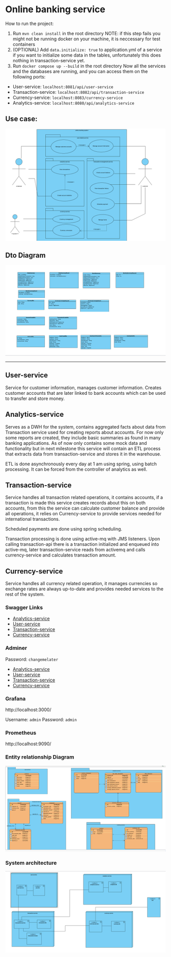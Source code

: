# Online banking service

How to run the project: 
1. Run `mvn clean install` in the root directory
NOTE: if this step fails you might not be running docker on your machine, it is neccessary for test containers
2. (OPTIONAL) Add `data.initialize: true` to application.yml of a service if you want to initialize some data in the tables, unfortunately this does nothing in transaction-service yet.
3. Run `docker compose up --build` in the root directory
Now all the services and the databases are running, and you can access them on the following ports:
- User-service: `localhost:8081/api/user-service`
- Transaction-service: `localhost:8082/api/transaction-service`
- Currency-service: `localhost:8083/currency-service`
- Analytics-service: `localhost:8080/api/analytics-service`


## Use case:
![img_2.png](img_2.png)

## Dto Diagram

![img_1.png](img_1.png)

---

## User-service

Service for customer information, manages customer information. Creates customer accounts that are later linked to bank
accounts which can be used to transfer and store money.

## Analytics-service

Serves as a DWH for the system, contains aggregated facts about data from Transaction service used for creating reports
about accounts. For now only some reports are created, they include basic summaries as found in many banking
applications.
As of now only contains some mock data and functionality but in next milestone this service will contain an ETL process
that extracts data from transaction-service and stores it in the warehouse.

ETL is done asynchronously every day at 1 am using spring, using batch processing. It can be forced from the controller
of analytics as well.

## Transaction-service

Service handles all transaction related operations, it contains accounts, if a transaction is made this service creates
records about this on both accounts, from this the service can calculate customer balance and provide all operations,
it relies on Currency-service to provide services needed for international transactions.

Scheduled payments are done using spring scheduling.

Transaction processing is done using active-mq with JMS listeners. Upon calling transaction-api there is a transaction
initialized and enqueued into active-mq, later transaction-service reads from activemq and calls currency-service and
calculates transaction amount.

## Currency-service

Service handles all currency related operation, it manages currencies so exchange rates are always up-to-date and
provides needed services to the rest of the system.

### Swagger Links

- [Analytics-service](http://localhost:8080/api/analytics-service/swagger-ui/index.html)
- [User-service](http://localhost:8083/api/user-service/swagger-ui/index.html)
- [Transaction-service](http://localhost:8082/api/transaction-service/swagger-ui/index.html)
- [Currency-service](http://localhost:8081/api/currency-service/swagger-ui/index.html)

### Adminer

Password: `changemelater`

- [Analytics-service](http://localhost:8084/?pgsql=analytics-db&username=analytics_service&db=analytics_db&)
- [User-service](http://localhost:8084/?pgsql=user-db&username=user_service&db=user_db&)
- [Transaction-service](http://localhost:8084/?pgsql=transaction-db&username=transaction_service&db=transaction_db&)
- [Currency-service](http://localhost:8084/?pgsql=currency-db&username=currency_service&db=currency_db&)


### Grafana 
http://localhost:3000/

Username: `admin`
Password: `admin`

### Prometheus
http://localhost:9090/

### Entity relationship Diagram


![img_3.png](img_3.png)

### System architecture

![img_4.png](img_4.png)
